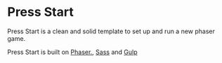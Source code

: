 # Press Start

Press Start is a clean and solid template to set up and run a new phaser game.

Press Start is built on [Phaser.](http://phaser.io/), [Sass](http://sass-lang.com/) and [Gulp](http://gulpjs.com/)
